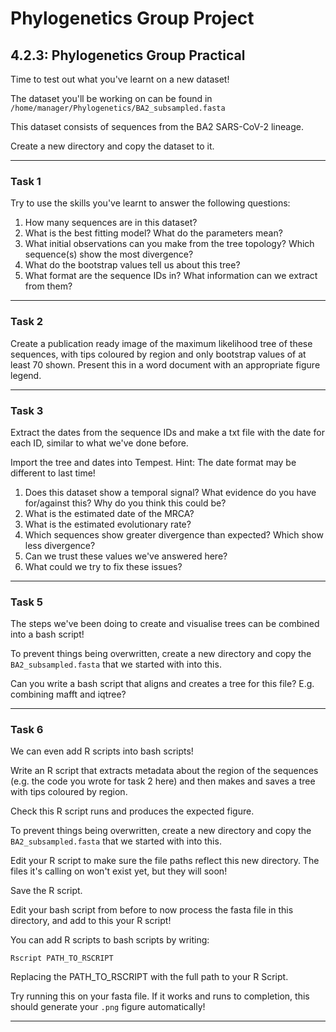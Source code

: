 # Phylogenetics Group Project

## 4.2.3: Phylogenetics Group Practical

Time to test out what you've learnt on a new dataset! 

The dataset you'll be working on can be found in `/home/manager/Phylogenetics/BA2_subsampled.fasta`

This dataset consists of sequences from the BA2 SARS-CoV-2 lineage.

Create a new directory and copy the dataset to it.

___

### Task 1

Try to use the skills you've learnt to answer the following questions:

1. How many sequences are in this dataset?
2. What is the best fitting model? What do the parameters mean?
3. What initial observations can you make from the tree topology? Which sequence(s) show the most divergence?
4. What do the bootstrap values tell us about this tree?
5. What format are the sequence IDs in? What information can we extract from them?

___

### Task 2

Create a publication ready image of the maximum likelihood tree of these sequences, with tips coloured by region and only bootstrap values of at least 70 shown. Present this in a word document with an appropriate figure legend. 

___

### Task 3

Extract the dates from the sequence IDs and make a txt file with the date for each ID, similar to what we've done before.

Import the tree and dates into Tempest.
Hint: The date format may be different to last time!

1. Does this dataset show a temporal signal? What evidence do you have for/against this? Why do you think this could be?
2. What is the estimated date of the MRCA? 
3. What is the estimated evolutionary rate? 
4. Which sequences show greater divergence than expected? Which show less divergence? 
5. Can we trust these values we've answered here? 
6. What could we try to fix these issues? 

___

### Task 5

The steps we've been doing to create and visualise trees can be combined into a bash script! 

To prevent things being overwritten, create a new directory and copy the `BA2_subsampled.fasta` that we started with into this. 

Can you write a bash script that aligns and creates a tree for this file? E.g. combining mafft and iqtree?

___

### Task 6

We can even add R scripts into bash scripts! 

Write an R script that extracts metadata about the region of the sequences (e.g. the code you wrote for task 2 here) and then makes and saves a tree with tips coloured by region. 

Check this R script runs and produces the expected figure. 

To prevent things being overwritten, create a new directory and copy the `BA2_subsampled.fasta` that we started with into this. 

Edit your R script to make sure the file paths reflect this new directory. The files it's calling on won't exist yet, but they will soon!

Save the R script. 

Edit your bash script from before to now process the fasta file in this directory, and add to this your R script! 

You can add R scripts to bash scripts by writing:

```
Rscript PATH_TO_RSCRIPT
```

Replacing the PATH_TO_RSCRIPT with the full path to your R Script. 

Try running this on your fasta file. If it works and runs to completion, this should generate your `.png` figure automatically! 

___
